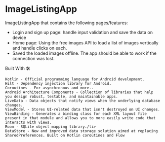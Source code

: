 # ImageListingApp

 ImageListingApp that contains the following pages/features:<br>
 <ul>
  <li>Login and sign up page: handle input validation and save the data on device</li>
   <li>Home page: Using the free images API to load a list of images vertically and handle clicks on each.</li>
   <li>Saved the loaded images offline. The app should be able to work if the connection was lost.</li>
 </ul>

Built With 🛠

    Kotlin - Official programming language for Android development.
    Hilt - Dependency injection library for Android.
    Coroutines - For asynchronous and more..
    Android Architecture Components - Collection of libraries that help you design robust, testable, and maintainable apps.
    LiveData - Data objects that notify views when the underlying database changes.
    ViewModel - Stores UI-related data that isn't destroyed on UI changes.
    ViewBinding - Generates a binding class for each XML layout file present in that module and allows you to more easily write code that interacts with views.
    Room - SQLite object mapping library./li>
    DataStore - New and improved data storage solution aimed at replacing SharedPreferences. Built on Kotlin coroutines and Flow

